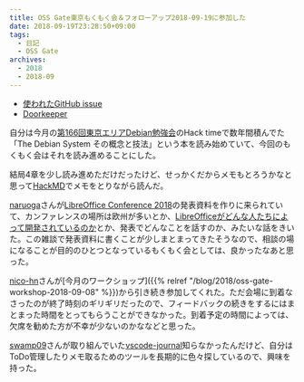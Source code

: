 ```yaml
---
title: OSS Gate東京もくもく会＆フォローアップ2018-09-19に参加した
date: 2018-09-19T23:28:50+09:00
tags:
  - 日記
  - OSS Gate
archives:
  - 2018
  - 2018-09
---
```


* [使われたGitHub issue](https://github.com/oss-gate/workshop/issues/965)
* [Doorkeeper](https://oss-gate.doorkeeper.jp/events/78729)

自分は今月の[第166回東京エリアDebian勉強会](https://tokyodebian-team.pages.debian.net/2018-09.html)のHack timeで数年間積んでた「The Debian System その概念と技法」という本を読み始めていて、今回のもくもく会はそれを読み進めることにした。

結局4章を少し読み進めただけだったけど、せっかくだからメモもとろうかなと思って[HackMD](https://hackmd.io/)でメモをとりながら読んだ。

[naruoga](https://github.com/naruoga)さんが[LibreOffice Conference 2018](https://libocon.org/)の発表資料を作りに来られていて、カンファレンスの場所は欧州が多いとか、[LibreOfficeがどんな人たちによって開発されているのか](https://blog.goo.ne.jp/ikunya/e/e8a98abf2a93d012953f22b93de40658)とか、発表でどんなことを話すのか、みたいな話をきいた。この雑談で発表資料に書くことが少しまとまってきたそうなので、相談の場になることが目的のひとつとなっているもくもく会としては、良かったなあと思った。

[nico-hn](https://github.com/nico-hn)さんが[今月のワークショップ]({{% relref "/blog/2018/oss-gate-workshop-2018-09-08" %}})から引き続き参加してくれた。ただ会場に到着なさったのが終了時刻のギリギリだったので、フィードバックの続きをするにはまとまった時間をとってもらうことができなかった。到着予定の時間によっては、欠席を勧めた方が不幸が少ないのかななどと思った。

[swamp09](https://github.com/swamp09)さんが取り組んでいた[vscode-journal](https://github.com/pajoma/vscode-journal)知らなかったんだけど、自分はToDo管理したりメモ取るためのツールを長期的に色々探しているので、興味を持った。
